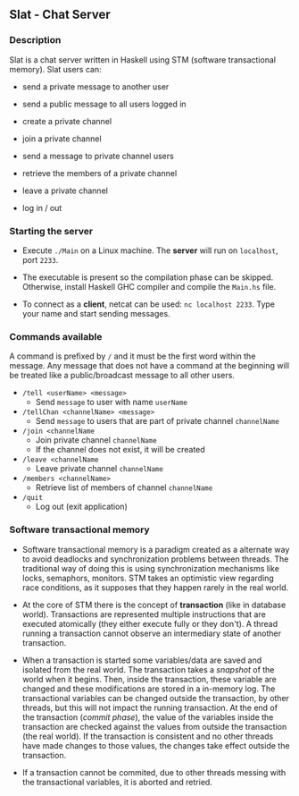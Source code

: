 ## Slat - Chat Server

### Description

Slat is a chat server written in Haskell using STM (software transactional memory). Slat users can:

- send a private message to another user

- send a public message to all users logged in

- create a private channel

- join a private channel

- send a message to private channel users

- retrieve the members of a private channel

- leave a private channel

- log in / out

### Starting the server

- Execute `./Main` on a Linux machine. The **server** will run on `localhost`, port `2233`.

- The executable is present so the compilation phase can be skipped. Otherwise, install Haskell GHC compiler and compile the `Main.hs` file.

- To connect as a **client**, netcat can be used: `nc localhost 2233`. Type your name and start sending messages.

### Commands available

A command is prefixed by `/` and it must be the first word within the message. Any message that does not have a command at the beginning will be treated like a public/broadcast message to all other users.

- `/tell <userName> <message>`
    + Send `message` to user with name `userName`
- `/tellChan <channelName> <message>`
    + Send `message` to users that are part of private channel `channelName`
- `/join <channelName`
    + Join private channel `channelName`
    + If the channel does not exist, it will be created
- `/leave <channelName`
    + Leave private channel `channelName`
- `/members <channelName>`
    + Retrieve list of members of channel `channelName`
- `/quit`
    + Log out (exit application)

### Software transactional memory

- Software transactional memory is a paradigm created as a alternate way to avoid deadlocks and synchronization problems between threads. The traditional way of doing this is using synchronization mechanisms like locks, semaphors, monitors. STM takes an optimistic view regarding race conditions, as it supposes that they happen rarely in the real world.

- At the core of STM there is the concept of **transaction** (like in database world). Transactions are represented multiple instructions that are executed atomically (they either execute fully or they don't). A thread running a transaction cannot observe an intermediary state of another transaction.

- When a transaction is started some variables/data are saved and isolated from the real world. The transaction takes a _snapshot_ of the world when it begins. Then, inside the transaction, these variable are changed and these modifications are stored in a in-memory log. The transactional variables can be changed outside the transaction, by other threads, but this will not impact the running transaction. At the end of the transaction (_commit phase_), the value of the variables inside the transaction are checked against the values from outside the transaction (the real world). If the transaction is consistent and no other threads have made changes to those values, the changes take effect outside the transaction.

- If a transaction cannot be commited, due to other threads messing with the transactional variables, it is aborted and retried.